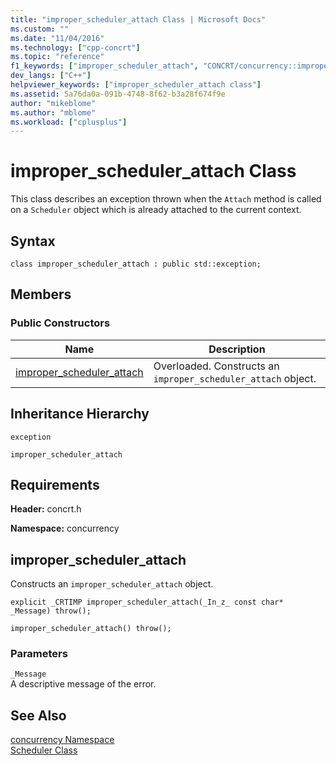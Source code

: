 ```yaml
---
title: "improper_scheduler_attach Class | Microsoft Docs"
ms.custom: ""
ms.date: "11/04/2016"
ms.technology: ["cpp-concrt"]
ms.topic: "reference"
f1_keywords: ["improper_scheduler_attach", "CONCRT/concurrency::improper_scheduler_attach", "CONCRT/concurrency::improper_scheduler_attach::improper_scheduler_attach"]
dev_langs: ["C++"]
helpviewer_keywords: ["improper_scheduler_attach class"]
ms.assetid: 5a76da0a-091b-4748-8f62-b3a28f674f9e
author: "mikeblome"
ms.author: "mblome"
ms.workload: ["cplusplus"]
---
```

# improper_scheduler_attach Class
This class describes an exception thrown when the `Attach` method is called on a `Scheduler` object which is already attached to the current context.  
  
## Syntax  
  
```
class improper_scheduler_attach : public std::exception;
```  
  
## Members  
  
### Public Constructors  
  
|Name|Description|  
|----------|-----------------|  
|[improper_scheduler_attach](#ctor)|Overloaded. Constructs an `improper_scheduler_attach` object.|  
  
## Inheritance Hierarchy  
 `exception`  
  
 `improper_scheduler_attach`  
  
## Requirements  
 **Header:** concrt.h  
  
 **Namespace:** concurrency  
  
##  <a name="ctor"></a> improper_scheduler_attach 

 Constructs an `improper_scheduler_attach` object.  
  
```
explicit _CRTIMP improper_scheduler_attach(_In_z_ const char* _Message) throw();

improper_scheduler_attach() throw();
```  
  
### Parameters  
 `_Message`  
 A descriptive message of the error.  
  
## See Also  
 [concurrency Namespace](concurrency-namespace.md)   
 [Scheduler Class](scheduler-class.md)
